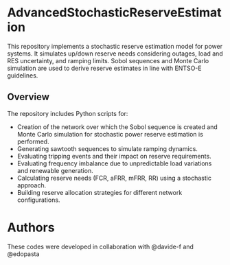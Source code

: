 # AdvancedStochasticReserveEstimation
This repository implements a stochastic reserve estimation model for power systems. It simulates up/down reserve needs considering outages, load and RES uncertainty, and ramping limits. Sobol sequences and Monte Carlo simulation are used to derive reserve estimates in line with ENTSO-E guidelines.

## Overview

The repository includes Python scripts for:
- Creation of the network over which the Sobol sequence is created and Monte Carlo simulation for stochastic power reserve estimation is performed.
- Generating sawtooth sequences to simulate ramping dynamics.
- Evaluating tripping events and their impact on reserve requirements.
- Evaluating frequency imbalance due to unpredictable load variations and renewable generation.
- Calculating reserve needs (FCR, aFRR, mFRR, RR) using a stochastic approach.
- Building reserve allocation strategies for different network configurations.

# Authors
These codes were developed in collaboration with @davide-f and @edopasta

